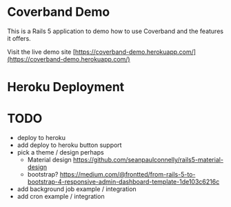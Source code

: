 # Coverband Demo

This is a Rails 5 application to demo how to use Coverband and the features it offers.

Visit the live demo site [https://coverband-demo.herokuapp.com/](https://coverband-demo.herokuapp.com/)

# Heroku Deployment



# TODO

* deploy to heroku
* add deploy to heroku button support
* pick a theme / design perhaps
   * Material design https://github.com/seanpaulconnelly/rails5-material-design
   * bootstrap? https://medium.com/@frontted/from-rails-5-to-bootstrap-4-responsive-admin-dashboard-template-1de103c6216c
* add background job example / integration
* add cron example / integration 